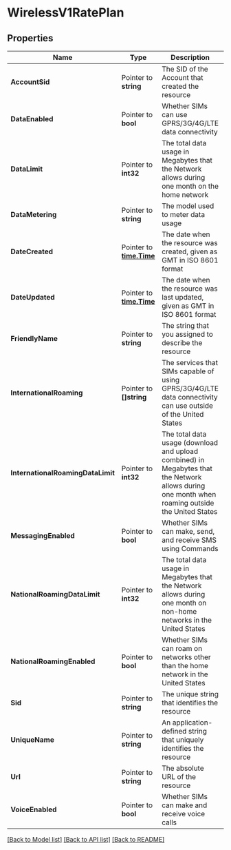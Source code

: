 # WirelessV1RatePlan

## Properties
Name | Type | Description | Notes
------------ | ------------- | ------------- | -------------
**AccountSid** | Pointer to **string** | The SID of the Account that created the resource |
**DataEnabled** | Pointer to **bool** | Whether SIMs can use GPRS/3G/4G/LTE data connectivity |
**DataLimit** | Pointer to **int32** | The total data usage in Megabytes that the Network allows during one month on the home network |
**DataMetering** | Pointer to **string** | The model used to meter data usage |
**DateCreated** | Pointer to [**time.Time**](time.Time.md) | The date when the resource was created, given as GMT in ISO 8601 format |
**DateUpdated** | Pointer to [**time.Time**](time.Time.md) | The date when the resource was last updated, given as GMT in ISO 8601 format |
**FriendlyName** | Pointer to **string** | The string that you assigned to describe the resource |
**InternationalRoaming** | Pointer to **[]string** | The services that SIMs capable of using GPRS/3G/4G/LTE data connectivity can use outside of the United States |
**InternationalRoamingDataLimit** | Pointer to **int32** | The total data usage (download and upload combined) in Megabytes that the Network allows during one month when roaming outside the United States |
**MessagingEnabled** | Pointer to **bool** | Whether SIMs can make, send, and receive SMS using Commands |
**NationalRoamingDataLimit** | Pointer to **int32** | The total data usage in Megabytes that the Network allows during one month on non-home networks in the United States |
**NationalRoamingEnabled** | Pointer to **bool** | Whether SIMs can roam on networks other than the home network in the United States |
**Sid** | Pointer to **string** | The unique string that identifies the resource |
**UniqueName** | Pointer to **string** | An application-defined string that uniquely identifies the resource |
**Url** | Pointer to **string** | The absolute URL of the resource |
**VoiceEnabled** | Pointer to **bool** | Whether SIMs can make and receive voice calls |

[[Back to Model list]](../README.md#documentation-for-models) [[Back to API list]](../README.md#documentation-for-api-endpoints) [[Back to README]](../README.md)


